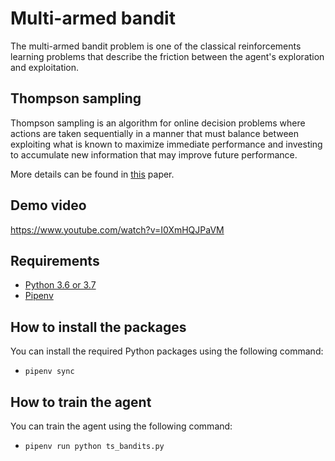 # Multi-armed bandit
The multi-armed bandit problem is one of the classical reinforcements learning problems that describe the friction between the agent's exploration and exploitation.

## Thompson sampling
Thompson sampling is an algorithm for online decision problems where actions are taken sequentially in a manner that must balance between exploiting what is known to maximize immediate performance and investing to accumulate new information that may improve future performance.

More details can be found in [this](http://proceedings.mlr.press/v23/agrawal12/agrawal12.pdf) paper.

## Demo video
https://www.youtube.com/watch?v=I0XmHQJPaVM

## Requirements
- [Python 3.6 or 3.7](https://www.python.org/downloads/release/python-360/)
- [Pipenv](https://pypi.org/project/pipenv/)

## How to install the packages
You can install the required Python packages using the following command:
- `pipenv sync`

## How to train the agent
You can train the agent using the following command:
- `pipenv run python ts_bandits.py`
